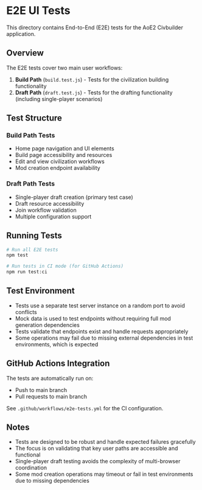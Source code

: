 # E2E UI Tests

This directory contains End-to-End (E2E) tests for the AoE2 Civbuilder application.

## Overview

The E2E tests cover two main user workflows:

1. **Build Path** (`build.test.js`) - Tests for the civilization building functionality
2. **Draft Path** (`draft.test.js`) - Tests for the drafting functionality (including single-player scenarios)

## Test Structure

### Build Path Tests
- Home page navigation and UI elements
- Build page accessibility and resources
- Edit and view civilization workflows
- Mod creation endpoint availability

### Draft Path Tests
- Single-player draft creation (primary test case)
- Draft resource accessibility
- Join workflow validation
- Multiple configuration support

## Running Tests

```bash
# Run all E2E tests
npm test

# Run tests in CI mode (for GitHub Actions)
npm run test:ci
```

## Test Environment

- Tests use a separate test server instance on a random port to avoid conflicts
- Mock data is used to test endpoints without requiring full mod generation dependencies
- Tests validate that endpoints exist and handle requests appropriately
- Some operations may fail due to missing external dependencies in test environments, which is expected

## GitHub Actions Integration

The tests are automatically run on:
- Push to main branch
- Pull requests to main branch

See `.github/workflows/e2e-tests.yml` for the CI configuration.

## Notes

- Tests are designed to be robust and handle expected failures gracefully
- The focus is on validating that key user paths are accessible and functional
- Single-player draft testing avoids the complexity of multi-browser coordination
- Some mod creation operations may timeout or fail in test environments due to missing dependencies